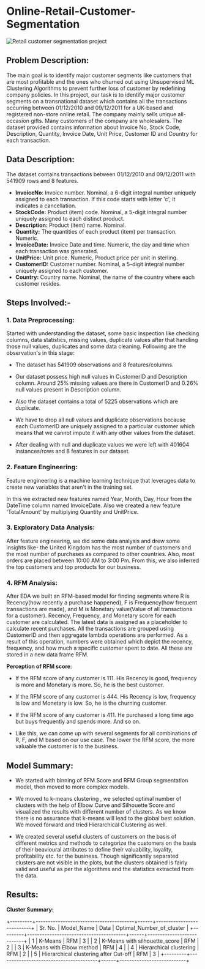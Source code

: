 # Online-Retail-Customer-Segmentation

![Retail customer segmentation project](https://user-images.githubusercontent.com/104018984/203330270-ac08ce23-d417-4a0e-97bf-4af8db5e8b34.jpeg)

## Problem Description: 

The main goal is to identify major customer segments like customers that are most profitable and the ones who churned out using Unsupervised ML Clustering Algorithms to prevent further loss of customer by redefining company policies. In this project, our task is to identify major customer segments on a transnational dataset which contains all the transactions occurring between 01/12/2010 and 09/12/2011 for a UK-based and registered non-store online retail. The company mainly sells unique all-occasion gifts. Many customers of the company are wholesalers. The dataset provided contains information about Invoice No, Stock Code, Description, Quantity, Invoice Date, Unit Price, Customer ID and Country for each transaction.

## Data Description:

The dataset contains transactions between 01/12/2010 and 09/12/2011 with 541909 rows and 8 features.

* **InvoiceNo**: Invoice number. Nominal, a 6-digit integral number uniquely assigned to each
transaction. If this code starts with letter 'c', it indicates a cancellation.
* **StockCode:** Product (item) code. Nominal, a 5-digit integral number uniquely assigned to each
distinct product.
* **Description:** Product (item) name. Nominal.
* **Quantity:** The quantities of each product (item) per transaction. Numeric.
* **InvoiceDate:** Invoice Date and time. Numeric, the day and time when each transaction was
generated.
* **UnitPrice:** Unit price. Numeric, Product price per unit in sterling.
* **CustomerID:** Customer number. Nominal, a 5-digit integral number uniquely assigned to each
customer.
* **Country:** Country name. Nominal, the name of the country where each customer resides.


## Steps Involved:-

### 1. Data Preprocessing: 

Started with understanding the dataset, some basic inspection like checking columns, data statistics, missing values, duplicate values after that handling those null values, duplicates and some data cleaning. Following are the observation's in this stage: 

* The dataset has 541909 observations and 8 features/columns.

* Our dataset possess high null values in CustomerID and Description column. Around
25% missing values are there in CustomerID and 0.26% null values present in
Description column.

* Also the dataset contains a total of 5225 observations which are duplicate.

* We have to drop all null values and duplicate observations because each CustomerID
are uniquely assigned to a particular customer which means that we cannot impute it
with any other values from the dataset.

* After dealing with null and duplicate values we were left with 401604 instances/rows
and 8 features in our dataset.

### 2. Feature Engineering:

Feature engineering is a machine learning technique that leverages data to create new variables that aren't in the training set. 

In this we extracted new features named Year, Month, Day, Hour from the DateTime column named InvoiceDate.
Also we created a new feature 'TotalAmount' by multiplying Quantity and UnitPrice. 

### 3. Exploratory Data Analysis:

After feature engineering, we did some data analysis and drew some insights like- the United Kingdom has the most number of customers and the most number of purchases as compared to other countries. Also, most orders are placed between 10:00 AM to 3:00 Pm. From this, we also inferred the top customers and top products for our business.

### 4. RFM Analysis: 

After EDA we built an RFM-based model for finding segments where R is Recency(how recently a purchase happened), F is Frequency(how frequent transactions are made), and M is Monetary value(Value of all transactions for a customer). Recency, Frequency, and Monetary score for each customer are calculated. The latest data is assigned as a placeholder to calculate recent purchases. All the transactions are grouped using CustomerID and then aggregate lambda operations are performed. As a result of this operation, numbers were obtained which depict the recency, frequency, and how much a specific customer spent to date. All these are stored in a new data frame RFM.

**Perception of RFM score**:

*  If the RFM score of any customer is 111. His Recency is good, frequency is more and Monetary is more. So, he is the best customer. 

* If the RFM score of any customer is 444. His Recency is low, frequency is low and Monetary is low. So, he is the churning customer. 

* If the RFM score of any customer is 411. He purchased a long time ago but buys frequently and spends more. And so on.

* Like this, we can come up with several segments for all combinations of R, F, and M based on our use case. The lower the RFM score, the more valuable the customer is to the business. 


## Model Summary: 

* We started with binning of RFM Score and RFM Group segmentation model, then moved to more complex models.

* We moved to k-means clustering , we selected optimal number of clusters with the help of Elbow Curve and Silhouette Score and visualized the results with different number of clusters. As we know there is no assurance that k-means will lead to the global best solution. We moved forward and tried Hierarchical Clustering as well.

* We created several useful clusters of customers on the basis of different metrics and methods to categorize the customers on the basis of their beavioural attributes to define their valuability, loyality, profitability etc. for the business. Though significantly separated clusters are not visible in the plots, but the clusters obtained is fairly valid and useful as per the algorithms and the statistics extracted from the data.

## Results: 

**Cluster Summary:** 

+---------+----------------------------------------+------+---------------------------+
| Sr. No. |               Model_Name               | Data | Optimal_Number_of_cluster |
+---------+----------------------------------------+------+---------------------------+
|    1    |                K-Means                 | RFM  |             3             |
|    2    |     K-Means with silhouette_score      | RFM  |             2             |
|    3    |      K-Means with Elbow method         | RFM  |             4             |
|    4    |       Hierarchical clustering          | RFM  |             2             |
|    5    | Hierarchical clustering after Cut-off  | RFM  |             3             |
+---------+----------------------------------------+------+---------------------------+

















